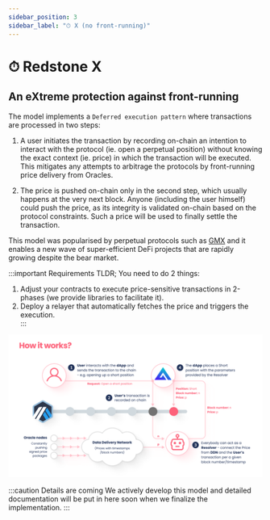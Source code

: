 ```yaml
---
sidebar_position: 3
sidebar_label: "⏱ X (no front-running)"
---
```


# ⏱ Redstone X
## An eXtreme protection against front-running

The model implements a `Deferred execution pattern` where transactions are processed in two steps:

1. A user initiates the transaction by recording on-chain an intention to interact with the protocol (ie. open a perpetual position) without knowing the exact context (ie. price) in which the transaction will be executed. This mitigates any attempts to arbitrage the protocols by front-running price delivery from Oracles. 

2. The price is pushed on-chain only in the second step, which usually happens at the very next block. Anyone (including the user himself) could push the price, as its integrity is validated on-chain based on the protocol constraints. Such a price will be used to finally settle the transaction. 

This model was popularised by perpetual protocols such as [GMX](https://gmx.io/#/) and it enables a new wave of super-efficient DeFi projects that are rapidly growing despite the bear market. 

:::important Requirements
TLDR; You need to do 2 things:

1. Adjust your contracts to execute price-sensitive transactions in 2-phases (we provide libraries to facilitate it).
2. Deploy a relayer that automatically fetches the price and triggers the execution.  
:::

![Redstone X diagram](/img/redstone-x.png)


:::caution Details are coming
We actively develop this model and detailed documentation will be put in here soon when we finalize the implementation. 
:::
